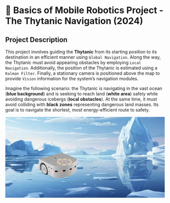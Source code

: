 # 🤖 Basics of Mobile Robotics Project - The Thytanic Navigation (2024) 

## Project Description

This project involves guiding the **Thytanic** from its starting position to its destination in an efficient manner using `Global Navigation`. Along the way, the Thytanic must avoid appearing obstacles by employing `Local Navigation`. Additionally, the position of the Thytanic is estimated using a `Kalman Filter`. Finally, a stationary camera is positioned above the map to provide `Vision` information for the system’s navigation modules.

Imagine the following scenario: the Thytanic is navigating in the vast ocean (**blue background**) and is seeking to reach land (**white area**) safely while avoiding dangerous icebergs (**local obstacles**). At the same time, it must avoid colliding with **black zones** representing dangerous land masses. Its goal is to navigate the shortest, most energy-efficient route to safety.

![Thytanic](img/thytanic.png)
